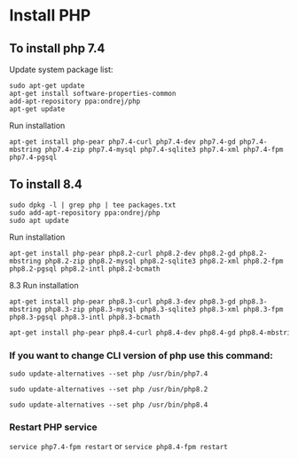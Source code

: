# Install PHP


## To install php 7.4

Update system package list:
```
sudo apt-get update
apt-get install software-properties-common
add-apt-repository ppa:ondrej/php
apt-get update
```
Run installation
```
apt-get install php-pear php7.4-curl php7.4-dev php7.4-gd php7.4-mbstring php7.4-zip php7.4-mysql php7.4-sqlite3 php7.4-xml php7.4-fpm php7.4-pgsql
```

## To install 8.4

```
sudo dpkg -l | grep php | tee packages.txt
sudo add-apt-repository ppa:ondrej/php 
sudo apt update
```
Run installation
```
apt-get install php-pear php8.2-curl php8.2-dev php8.2-gd php8.2-mbstring php8.2-zip php8.2-mysql php8.2-sqlite3 php8.2-xml php8.2-fpm php8.2-pgsql php8.2-intl php8.2-bcmath
```

8.3 Run installation
```
apt-get install php-pear php8.3-curl php8.3-dev php8.3-gd php8.3-mbstring php8.3-zip php8.3-mysql php8.3-sqlite3 php8.3-xml php8.3-fpm php8.3-pgsql php8.3-intl php8.3-bcmath
```

``` 8.4 Run installation
apt-get install php-pear php8.4-curl php8.4-dev php8.4-gd php8.4-mbstring php8.4-zip php8.4-mysql php8.4-sqlite3 php8.4-xml php8.4-fpm php8.4-pgsql php8.4-intl php8.4-bcmath
```

 ### If you want to change CLI version of php use this command: 


```sudo update-alternatives --set php /usr/bin/php7.4```

```sudo update-alternatives --set php /usr/bin/php8.2```

```sudo update-alternatives --set php /usr/bin/php8.4```

### Restart PHP service

`service php7.4-fpm restart` or `service php8.4-fpm restart`
